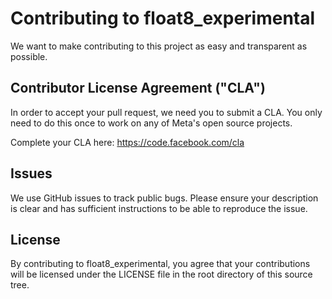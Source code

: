 # Contributing to float8_experimental
We want to make contributing to this project as easy and transparent as
possible.

## Contributor License Agreement ("CLA")
In order to accept your pull request, we need you to submit a CLA. You only need
to do this once to work on any of Meta's open source projects.

Complete your CLA here: <https://code.facebook.com/cla>

## Issues
We use GitHub issues to track public bugs. Please ensure your description is
clear and has sufficient instructions to be able to reproduce the issue.


## License
By contributing to float8_experimental, you agree that your contributions will be licensed
under the LICENSE file in the root directory of this source tree.